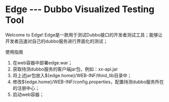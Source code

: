 Edge --- Dubbo Visualized Testing Tool
========================
Welcome to Edge!
Edge是一款用于测试Dubbo接口的开发者测试工具；能够让开发者迅速对自己的dubbo服务进行界面化的测试；



使用指南

1. 在web容器中部署edge.war；
2. 获取待测dubbo服务的客户端jar包，例如：xx-api.jar
3. 将上述jar包放入${edge.home}/WEB-INF/third_lib目录中；
4. 修改${edge.home}/WEB-INF/config.properties，配置待测dubbo服务所在的注册中心；
5. 启动web容器；

